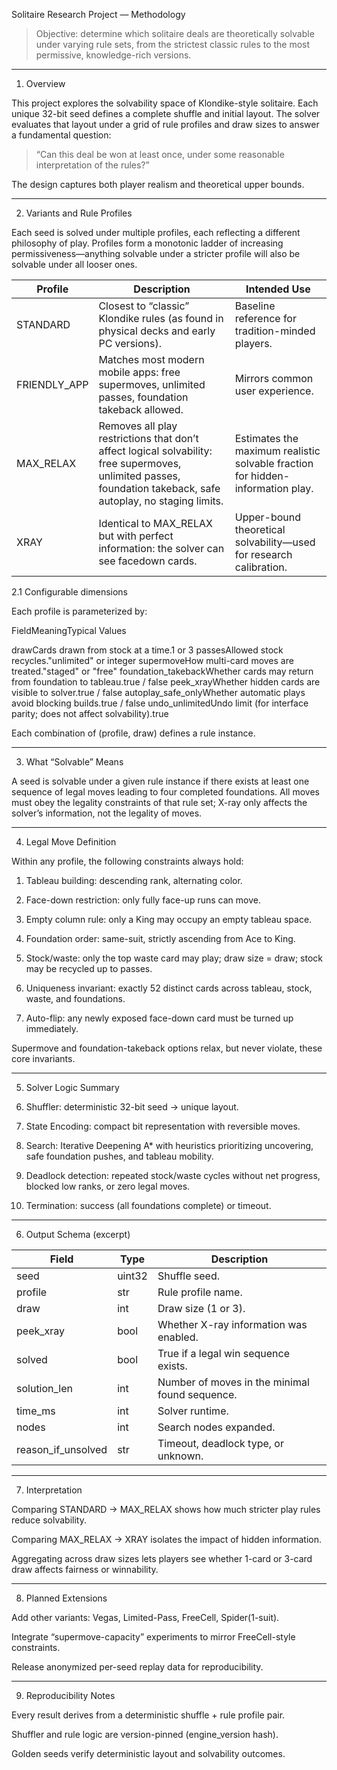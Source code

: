 Solitaire Research Project — Methodology

> Objective: determine which solitaire deals are theoretically solvable under varying rule sets, from the strictest classic rules to the most permissive, knowledge-rich versions.



---

1. Overview

This project explores the solvability space of Klondike-style solitaire.
Each unique 32-bit seed defines a complete shuffle and initial layout.
The solver evaluates that layout under a grid of rule profiles and draw sizes to answer a fundamental question:

> “Can this deal be won at least once, under some reasonable interpretation of the rules?”



The design captures both player realism and theoretical upper bounds.


---

2. Variants and Rule Profiles

Each seed is solved under multiple profiles, each reflecting a different philosophy of play.
Profiles form a monotonic ladder of increasing permissiveness—anything solvable under a stricter profile will also be solvable under all looser ones.

| Profile       | Description                                                                                                         | Intended Use                                                        |
|---------------|---------------------------------------------------------------------------------------------------------------------|---------------------------------------------------------------------|
| STANDARD      | Closest to “classic” Klondike rules (as found in physical decks and early PC versions).                             | Baseline reference for tradition-minded players.                    |
| FRIENDLY_APP  | Matches most modern mobile apps: free supermoves, unlimited passes, foundation takeback allowed.                    | Mirrors common user experience.                                     |
| MAX_RELAX     | Removes all play restrictions that don’t affect logical solvability: free supermoves, unlimited passes, foundation takeback, safe autoplay, no staging limits. | Estimates the maximum realistic solvable fraction for hidden-information play. |
| XRAY          | Identical to MAX_RELAX but with perfect information: the solver can see facedown cards.                             | Upper-bound theoretical solvability—used for research calibration.  |
2.1 Configurable dimensions

Each profile is parameterized by:

FieldMeaningTypical Values

drawCards drawn from stock at a time.1 or 3
passesAllowed stock recycles."unlimited" or integer
supermoveHow multi-card moves are treated."staged" or "free"
foundation_takebackWhether cards may return from foundation to tableau.true / false
peek_xrayWhether hidden cards are visible to solver.true / false
autoplay_safe_onlyWhether automatic plays avoid blocking builds.true / false
undo_unlimitedUndo limit (for interface parity; does not affect solvability).true


Each combination of (profile, draw) defines a rule instance.


---

3. What “Solvable” Means

A seed is solvable under a given rule instance if there exists at least one sequence of legal moves leading to four completed foundations.
All moves must obey the legality constraints of that rule set; X-ray only affects the solver’s information, not the legality of moves.


---

4. Legal Move Definition

Within any profile, the following constraints always hold:

1. Tableau building: descending rank, alternating color.


2. Face-down restriction: only fully face-up runs can move.


3. Empty column rule: only a King may occupy an empty tableau space.


4. Foundation order: same-suit, strictly ascending from Ace to King.


5. Stock/waste: only the top waste card may play; draw size = draw; stock may be recycled up to passes.


6. Uniqueness invariant: exactly 52 distinct cards across tableau, stock, waste, and foundations.


7. Auto-flip: any newly exposed face-down card must be turned up immediately.



Supermove and foundation-takeback options relax, but never violate, these core invariants.


---

5. Solver Logic Summary

1. Shuffler: deterministic 32-bit seed → unique layout.


2. State Encoding: compact bit representation with reversible moves.


3. Search: Iterative Deepening A* with heuristics prioritizing uncovering, safe foundation pushes, and tableau mobility.


4. Deadlock detection: repeated stock/waste cycles without net progress, blocked low ranks, or zero legal moves.


5. Termination: success (all foundations complete) or timeout.



---

6. Output Schema (excerpt)

| Field               | Type    | Description                                 |
|---------------------|---------|---------------------------------------------|
| seed                | uint32  | Shuffle seed.                               |
| profile             | str     | Rule profile name.                          |
| draw                | int     | Draw size (1 or 3).                         |
| peek_xray           | bool    | Whether X-ray information was enabled.      |
| solved              | bool    | True if a legal win sequence exists.        |
| solution_len        | int     | Number of moves in the minimal found sequence. |
| time_ms             | int     | Solver runtime.                             |
| nodes               | int     | Search nodes expanded.                      |
| reason_if_unsolved  | str     | Timeout, deadlock type, or unknown.         |
---

7. Interpretation

Comparing STANDARD → MAX_RELAX shows how much stricter play rules reduce solvability.

Comparing MAX_RELAX → XRAY isolates the impact of hidden information.

Aggregating across draw sizes lets players see whether 1-card or 3-card draw affects fairness or winnability.



---

8. Planned Extensions

Add other variants: Vegas, Limited-Pass, FreeCell, Spider(1-suit).

Integrate “supermove-capacity” experiments to mirror FreeCell-style constraints.

Release anonymized per-seed replay data for reproducibility.



---

9. Reproducibility Notes

Every result derives from a deterministic shuffle + rule profile pair.

Shuffler and rule logic are version-pinned (engine_version hash).

Golden seeds verify deterministic layout and solvability outcomes.
